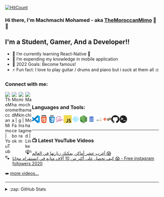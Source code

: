 [![HitCount](https://hits.dwyl.com/mimothaking/mimothaking.svg?style=flat-square)](http://hits.dwyl.com/mimothaking/mimothaking)

### Hi there, I'm Machmachi Mohamed - aka [TheMoroccanMimo][youtube] 👋👋 


## I'm a Student, Gamer, And a Developer!!

- 🌱 I’m currently learning React-Native 🤣
- 👯 I’m expending my knowledge in mobile application
- 🥅 2022 Goals: Become famous!
- ⚡ Fun fact: I love to play guitar / drums and piano but i suck at them all :c

### Connect with me:


[<img align="left" alt="TheMoroccanMimo | YouTube" width="22px" src="https://cdn.jsdelivr.net/npm/simple-icons@v3/icons/youtube.svg" color="white" />][youtube]
[<img align="left" alt="MohamedMa | Facebook" width="22px" src="https://cdn.jsdelivr.net/npm/simple-icons@v3/icons/facebook.svg" color="white" />][facebook]
[<img align="left" alt="mimothaking | Instagram" width="22px" src="https://cdn.jsdelivr.net/npm/simple-icons@v3/icons/instagram.svg" color="white" />][instagram]
[<img align="left" alt="MachmachiMohamed | LinkedIn" width="22px" src="https://cdn.jsdelivr.net/npm/simple-icons@v3/icons/linkedin.svg" color="white" />][linkedin]


<br />

### Languages and Tools:

<img align="left" alt="Visual Studio Code" width="26px" src="https://raw.githubusercontent.com/github/explore/80688e429a7d4ef2fca1e82350fe8e3517d3494d/topics/visual-studio-code/visual-studio-code.png" />
<img align="left" alt="HTML5" width="26px" src="https://raw.githubusercontent.com/github/explore/80688e429a7d4ef2fca1e82350fe8e3517d3494d/topics/html/html.png" />
<img align="left" alt="CSS3" width="26px" src="https://raw.githubusercontent.com/github/explore/80688e429a7d4ef2fca1e82350fe8e3517d3494d/topics/css/css.png" />
<img align="left" alt="Sass" width="26px" src="https://raw.githubusercontent.com/github/explore/80688e429a7d4ef2fca1e82350fe8e3517d3494d/topics/sass/sass.png" />
<img align="left" alt="JavaScript" width="26px" src="https://raw.githubusercontent.com/github/explore/80688e429a7d4ef2fca1e82350fe8e3517d3494d/topics/javascript/javascript.png" />
<img align="left" alt="React" width="26px" src="https://raw.githubusercontent.com/github/explore/80688e429a7d4ef2fca1e82350fe8e3517d3494d/topics/react/react.png" />
<img align="left" alt="Node.js" width="26px" src="https://raw.githubusercontent.com/github/explore/80688e429a7d4ef2fca1e82350fe8e3517d3494d/topics/nodejs/nodejs.png" />
<img align="left" alt="SQL" width="26px" src="https://raw.githubusercontent.com/github/explore/80688e429a7d4ef2fca1e82350fe8e3517d3494d/topics/sql/sql.png" />
<img align="left" alt="MySQL" width="26px" src="https://raw.githubusercontent.com/github/explore/80688e429a7d4ef2fca1e82350fe8e3517d3494d/topics/mysql/mysql.png" />
<img align="left" alt="Git" width="26px" src="https://raw.githubusercontent.com/github/explore/80688e429a7d4ef2fca1e82350fe8e3517d3494d/topics/git/git.png" />
<img align="left" alt="GitHub" width="26px" src="https://raw.githubusercontent.com/github/explore/78df643247d429f6cc873026c0622819ad797942/topics/github/github.png" />
<img align="left" alt="Terminal" width="26px" src="https://raw.githubusercontent.com/github/explore/80688e429a7d4ef2fca1e82350fe8e3517d3494d/topics/terminal/terminal.png" />

<br />
<br />

---

### 📺 Latest YouTube Videos

<!-- YOUTUBE:START -->
- [أغرب عشر أماكن يمكنك زيارتها في العالم 😱](https://www.youtube.com/watch?v=YmsKaVAFWQ0&t=8s)
- [كيف تحصل على أكثر من 10 آلاف متابع في إنستقرام مجانا 😱 - Free instagram followers 2020](https://www.youtube.com/watch?v=2uC2RFEnPQM&t=2s)
<!-- YOUTUBE:END -->

➡️ [more videos...](https://www.youtube.com/channel/UCUSeW4OuKckr-SzZZj9KW3A/videos)

---


<details>
  <summary>:zap: GitHub Stats</summary>

  <img align="left" alt="codeSTACKr's GitHub Stats" src="https://github-readme-stats.codestackr.vercel.app/api?username=codeSTACKr&show_icons=true&hide_border=true" />

</details>

[youtube]: https://www.youtube.com/channel/UCUSeW4OuKckr-SzZZj9KW3A/videos
[instagram]: https://instagram.com/mimothaking
[linkedin]: https://www.linkedin.com/in/mohamed-machmachi-64a1a8189/
[webdevplaylist]: https://www.youtube.com/playlist?list=PLkwxH9e_vrAJ0WbEsFA9W3I1W-g_BTsbt
[jsplaylist]: https://www.youtube.com/playlist?list=PLkwxH9e_vrALRJKu7wfXby3MKeflhTu6B
[cssplaylist]: https://www.youtube.com/playlist?list=PLkwxH9e_vrALSdvZuEh6gqQdmDoDIoqz4
[reactplaylist]: https://www.youtube.com/playlist?list=PLkwxH9e_vrAK4TdffpxKY3QGyHCpxFcQ0
[facebook]: https://www.facebook.com/mohamed.machmachi/


